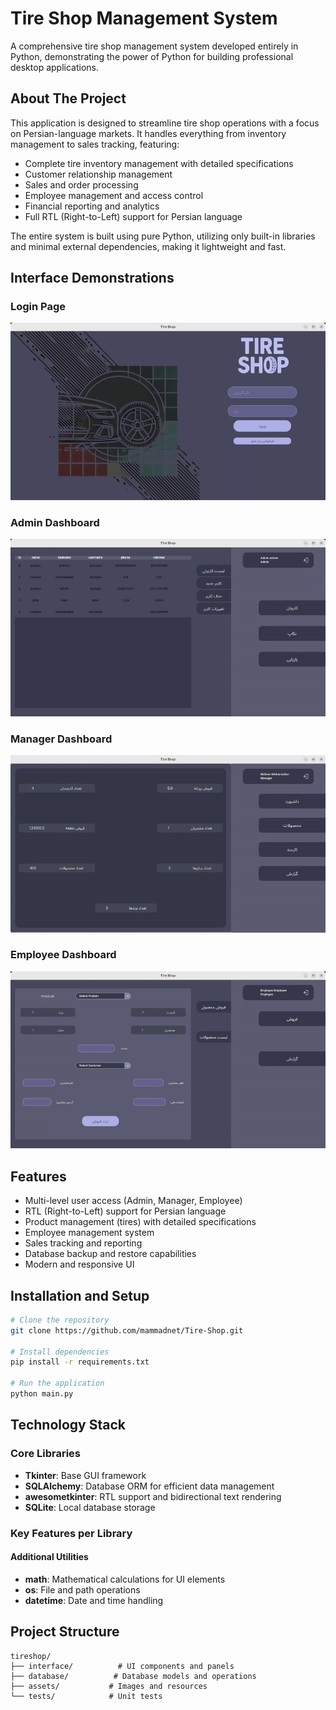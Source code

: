 # Tire Shop Management System

A comprehensive tire shop management system developed entirely in Python, demonstrating the power of Python for building professional desktop applications.
## About The Project

This application is designed to streamline tire shop operations with a focus on Persian-language markets. It handles everything from inventory management to sales tracking, featuring:

- Complete tire inventory management with detailed specifications
- Customer relationship management
- Sales and order processing
- Employee management and access control
- Financial reporting and analytics
- Full RTL (Right-to-Left) support for Persian language

The entire system is built using pure Python, utilizing only built-in libraries and minimal external dependencies, making it lightweight and fast.

## Interface Demonstrations

### Login Page
![Login Page](./login_page.gif)

### Admin Dashboard
![Admin Dashboard](./admin_page.gif)

### Manager Dashboard
![Manager Dashboard](./manager_page.gif)

### Employee Dashboard
![Employee Dashboard](./employee_page.gif)

## Features

- Multi-level user access (Admin, Manager, Employee)
- RTL (Right-to-Left) support for Persian language
- Product management (tires) with detailed specifications
- Employee management system
- Sales tracking and reporting
- Database backup and restore capabilities
- Modern and responsive UI

## Installation and Setup

```bash
# Clone the repository
git clone https://github.com/mammadnet/Tire-Shop.git

# Install dependencies
pip install -r requirements.txt

# Run the application
python main.py
```

## Technology Stack

### Core Libraries

- **Tkinter**: Base GUI framework
- **SQLAlchemy**: Database ORM for efficient data management
- **awesometkinter**: RTL support and bidirectional text rendering
- **SQLite**: Local database storage

### Key Features per Library


#### Additional Utilities
- **math**: Mathematical calculations for UI elements
- **os**: File and path operations
- **datetime**: Date and time handling

## Project Structure

```
tireshop/
├── interface/          # UI components and panels
├── database/          # Database models and operations
├── assets/           # Images and resources
└── tests/            # Unit tests
```




